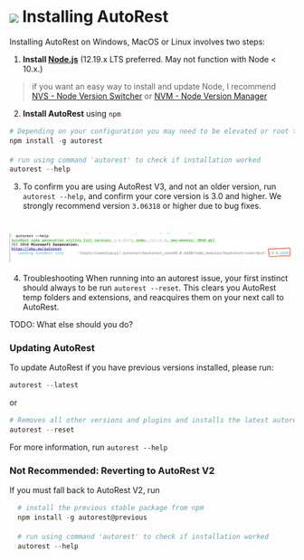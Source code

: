 # <img align="center" src="./images/logo.png">  Installing AutoRest

Installing AutoRest on Windows, MacOS or Linux involves two steps:

1. __Install [Node.js](https://nodejs.org/en/)__ (12.19.x LTS preferred. May not function with Node < 10.x.)
> if you want an easy way to install and update Node, I recommend [NVS - Node Version Switcher](./installing-via-nvs.md) or [NVM - Node Version Manager](./installing-via-nvm.md)


2. __Install AutoRest__ using `npm`

  ``` powershell
  # Depending on your configuration you may need to be elevated or root to run this. (on OSX/Linux use 'sudo' )
  npm install -g autorest

  # run using command 'autorest' to check if installation worked
  autorest --help
  ```

3. To confirm you are using AutoRest V3, and not an older version, run `autorest --help`, and confirm your core version is 3.0 and higher.
We strongly recommend version `3.06318` or higher due to bug fixes.
# <img align="center" src="images/autorestCoreVersion.png">

4. Troubleshooting
  When running into an autorest issue, your first instinct should always to be run `autorest --reset`. This clears you AutoRest temp folders and
  extensions, and reacquires them on your next call to AutoRest.

  TODO: What else should you do?


### Updating AutoRest
  To update AutoRest if you have previous versions installed, please run:

  ``` powershell
  autorest --latest
  ```
or
  ```powershell
  # Removes all other versions and plugins and installs the latest autorest-core
  autorest --reset
  ```
  For more information, run  `autorest --help`


### Not Recommended: Reverting to AutoRest V2

If you must fall back to AutoRest V2, run

``` powershell
  # install the previous stable package from npm
  npm install -g autorest@previous

  # run using command 'autorest' to check if installation worked
  autorest --help
  ```
